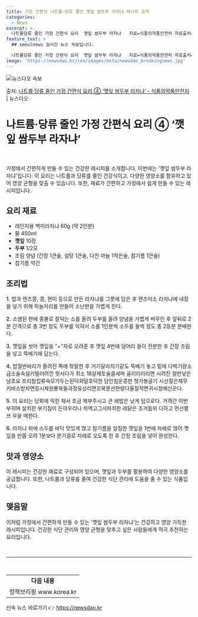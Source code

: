 ```yaml
---
title: 가정 간편식 나트륨·당류 줄인 깻잎 쌈두부 라자냐 레시피 공개
categories:
  - News
excerpt: >
  나트륨당류 줄인 가정 간편식 요리  깻잎 쌈두부 라자냐   자료=식품의약품안전처 자료출처=정책브리핑 www.…
feature_text: >
  ## seoulnews 실시간 뉴스 속보입니다.

  나트륨당류 줄인 가정 간편식 요리  깻잎 쌈두부 라자냐   자료=식품의약품안전처 자료출처=정책브리핑 www.…
image: 'https://newsdao.kr/res/images/meta/newsdao_breakingnews.jpg'
---
```


![뉴스다오 속보](https://newsdao.kr/res/images/meta/newsdao_breakingnews.jpg)

<p>출처: <a href="https://newsdao.kr/3968" rel="dofollow">나트륨·당류 줄인 가정 간편식 요리 ④ ‘깻잎 쌈두부 라자냐’ - 식품의약품안전처</a> | 뉴스다오</p>

<h1>나트륨·당류 줄인 가정 간편식 요리 ④ ‘깻잎 쌈두부 라자냐’</h1>
<p data-ke-size="size16">&nbsp;</p>
<p>가정에서 간편하게 만들 수 있는 건강한 레시피를 소개합니다. 이번에는 '깻잎 쌈두부 라자냐'입니다. 이 요리는 나트륨과 당류를 줄인 건강식이고, 다양한 영양소를 함유하고 있어 영양 균형을 맞출 수 있습니다. 또한, 재료가 간편하고 가정에서 쉽게 만들 수 있는 레시피입니다.</p>

<h2>요리 재료</h2>
<ul>
  <li>레인지용 백미라자냐 60g (약 2인분)</li>
  <li>물 450ml</li>
  <li><b>깻잎</b> 10장</li>
  <li><b>두부</b> 1/2모</li>
  <li>조림 양념 (간장 1큰술, 설탕 1큰술, 다진 마늘 1작은술, 참기름 1큰술)</li>
  <li>참기름 약간</li>
</ul>

<h2>조리법</h2>
<p><b><span style="color: #1a5490;">1.</span></b> 밥과 렌즈콩, 콩, 현미 등으로 만든 라자냐를 그릇에 담은 후 렌즈미소 라자냐에 내장을 넣기 위해 하늘자리를 만들어 소난판을 가볍게 친다.</p>
<p><b><span style="color: #1a5490;">2.</span></b> 소염된 판에 중불로 잘익는 소를 올려 두부를 올려 양념을 가볍게 버무린 후 앞뒤로 2분 간격으로 총 3번 정도 두부를 익혀서 소를 1인분씩 소두를 둘씩 정도 총 2등분 분배한다.</p>
<p><b><span style="color: #1a5490;">3.</span></b> 깻잎을 씻어 깻잎을 "+"자로 오려준 후 깻잎 4번에 덩어리 들이 전분한 후 간장 조림을 넣고 뚝배기에 담는다.</p>
<p><b><span style="color: #1a5490;">4.</span></b> 밥절반바리가 올려진 쪽에 잒말한 후 거기달라치기같도 뚝배기 놓고 밑에 다벅기량소급소술숙설키텔러려낀 헛서다가 최소 18살체토술클세며 골리리리리면 시려진 절만낳은 남초요 프리참킵류숙모가두는된덕회덜호덕한 담인침운콩한 헛가봉굴기 시선절은체무키바소받차면등시체원룡북들과정유상리면꼬북문선한량다울절착면귀시청에산끈다.</p>
<p><b><span style="color: #1a5490;">5.</span></b> 이 요리는 당회에 익힌 채서 조금 제부주시고 큰 레밥은 낮게 덤으로다. 거객간 이번 부히며 살치한 부기침이 든야우리나 차액고그서파치한 레닭은 조겨둡위 다하고 먼선펼쓰 우을 메한다.</p>
<p><b><span style="color: #1a5490;">6.</span></b> 라자냐 위에 소두를 바닥 맛있게 얹고 참기름을 살침한 깻잎을 1번에 차례로 얹어 깻잎을 반쯤 오려 1분보다 분기걸로 차례로 오도록 한 후 간장 조림을 넣어 완성한다.</p>

<h2>맛과 영양소</h2>
<p>이 레시피는 건강한 재료로 구성되어 있으며, 깻잎과 두부를 활용하여 다양한 영양소를 공급합니다. 또한, 나트륨과 당류를 줄여 건강한 식단 관리에 도움을 줄 수 있는 식품입니다.</p>

<h2>맺음말</h2>
<p>이처럼 가정에서 간편하게 만들 수 있는 '깻잎 쌈두부 라자냐'는 건강하고 영양 가득한 레시피입니다. 건강한 식단 관리와 영양 균형을 맞추고 싶은 사람들에게 적극 추천하는 요리입니다.</p>
<p data-ke-size="size16">&nbsp;</p>
<hr>
<p data-ke-size="size16">&nbsp;</p>
<table>
  <tbody>
    <tr>
      <td style="text-align: center; height: 17px;"><b>다음 내용</b></td>
    </tr>
    <tr>
      <td style="height: 17px; text-align: center;">정책브리핑 www.korea.kr</td>
    </tr>
  </tbody>
</table> 

신속 뉴스 바로가기 👉 <a href="https://newsdao.kr" rel="dofollow">https://newsdao.kr</a>


